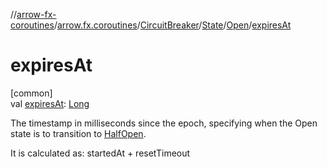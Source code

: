 //[arrow-fx-coroutines](../../../../../index.md)/[arrow.fx.coroutines](../../../index.md)/[CircuitBreaker](../../index.md)/[State](../index.md)/[Open](index.md)/[expiresAt](expires-at.md)

# expiresAt

[common]\
val [expiresAt](expires-at.md): [Long](https://kotlinlang.org/api/latest/jvm/stdlib/kotlin/-long/index.html)

The timestamp in milliseconds since the epoch, specifying when the Open state is to transition to [HalfOpen](../-half-open/index.md).

It is calculated as: startedAt + resetTimeout
